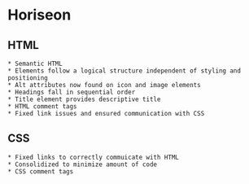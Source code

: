 # Horiseon

## HTML
    * Semantic HTML
    * Elements follow a logical structure independent of styling and positioning
    * Alt attributes now found on icon and image elements
    * Headings fall in sequential order
    * Title element provides descriptive title
    * HTML comment tags
    * Fixed link issues and ensured communication with CSS

## CSS
    * Fixed links to correctly commuicate with HTML
    * Consolidized to minimize amount of code
    * CSS comment tags
